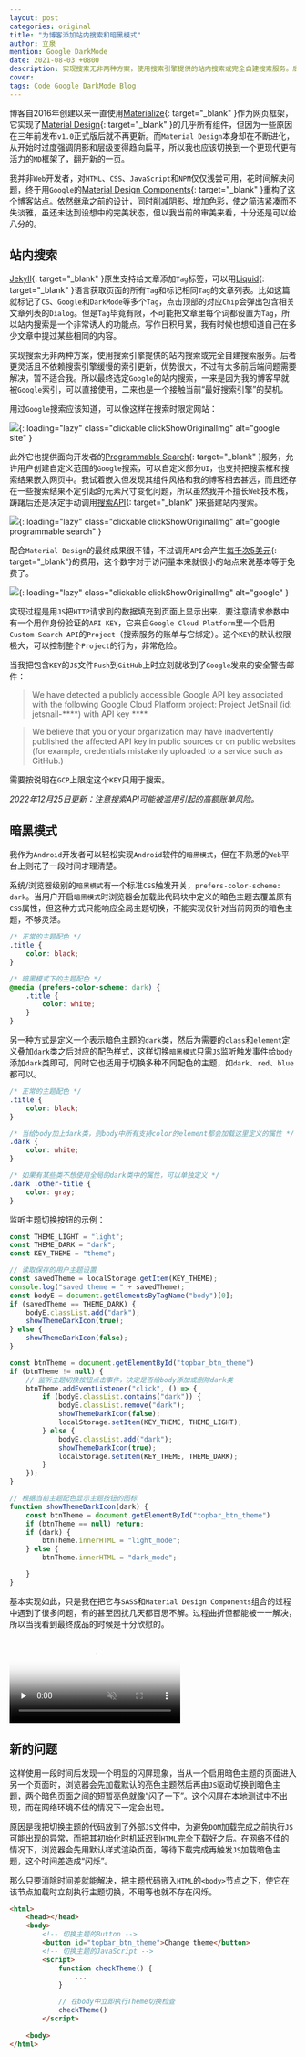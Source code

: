 ```yaml
---
layout: post
categories: original
title: "为博客添加站内搜索和暗黑模式"
author: 立泉
mention: Google DarkMode
date: 2021-08-03 +0800
description: 实现搜索无非两种方案，使用搜索引擎提供的站内搜索或完全自建搜索服务。后者更灵活且不依赖搜索引擎缓慢的索引更新，优势很大，不过有太多前后端的问题需要解决，暂不适合我。所以最终选定Google的站内搜索。
cover: 
tags: Code Google DarkMode Blog
---
```


博客自2016年创建以来一直使用[Materialize](https://materializecss.com){: target="_blank" }作为网页框架，它实现了[Material Design](https://material.io/design){: target="_blank" }的几乎所有组件，但因为一些原因在三年前发布`v1.0`正式版后就不再更新。而`Material Design`本身却在不断进化，从开始时过度强调阴影和层级变得趋向扁平，所以我也应该切换到一个更现代更有活力的`MD`框架了，翻开新的一页。

我并非`Web`开发者，对`HTML`、`CSS`、`JavaScript`和`NPM`仅仅浅尝可用，花时间解决问题，终于用`Google`的[Material Design Components](https://github.com/material-components/material-components-web){: target="_blank" }重构了这个博客站点。依然继承之前的设计，同时削减阴影、增加色彩，使之简洁紧凑而不失淡雅，虽还未达到设想中的完美状态，但以我当前的审美来看，十分还是可以给八分的。

## 站内搜索

[Jekyll](https://jekyllrb.com){: target="_blank" }原生支持给文章添加`Tag`标签，可以用[Liquid](https://jekyllrb.com/docs/posts/#tags){: target="_blank" }语言获取页面的所有`Tag`和标记相同`Tag`的文章列表。比如这篇就标记了`CS`、`Google`和`DarkMode`等多个`Tag`，点击顶部的对应`Chip`会弹出包含相关文章列表的`Dialog`。但是`Tag`毕竟有限，不可能把文章里每个词都设置为`Tag`，所以站内搜索是一个非常诱人的功能点。写作日积月累，我有时候也想知道自己在多少文章中提过某些相同的内容。

实现搜索无非两种方案，使用搜索引擎提供的站内搜索或完全自建搜索服务。后者更灵活且不依赖搜索引擎缓慢的索引更新，优势很大，不过有太多前后端问题需要解决，暂不适合我。所以最终选定`Google`的站内搜索，一来是因为我的博客早就被`Google`索引，可以直接使用，二来也是一个接触当前“最好搜索引擎”的契机。

用过`Google`搜索应该知道，可以像这样在搜索时限定网站：

![](https://apqx.oss-cn-hangzhou.aliyuncs.com/blog/original/20210803/google_site.webp){: loading="lazy" class="clickable clickShowOriginalImg" alt="google site" }

此外它也提供面向开发者的[Programmable Search](https://cse.google.com/cse/all){: target="_blank" }服务，允许用户创建自定义范围的`Google`搜索，可以自定义部分`UI`，也支持把搜索框和搜索结果嵌入网页中。我试着嵌入但发现其组件风格和我的博客相去甚远，而且还存在一些搜索结果不定引起的元素尺寸变化问题，所以虽然我并不擅长`Web`技术栈，踌躇后还是决定手动调用[搜索API](https://developers.google.com/custom-search/v1/introduction){: target="_blank" }来搭建站内搜索。

![](https://apqx.oss-cn-hangzhou.aliyuncs.com/blog/original/20210803/google_programmable_search.webp){: loading="lazy" class="clickable clickShowOriginalImg" alt="google programmable search" }

配合`Material Design`的最终成果很不错，不过调用`API`会产生[每千次5美元](https://developers.google.com/custom-search/docs/overview){: target="_blank"}的费用，这个数字对于访问量本来就很小的站点来说基本等于免费了。

![](https://apqx.oss-cn-hangzhou.aliyuncs.com/blog/original/20210803/google_apqx.webp){: loading="lazy" class="clickable clickShowOriginalImg" alt="google" }

实现过程是用`JS`把`HTTP`请求到的数据填充到页面上显示出来，要注意请求参数中有一个用作身份验证的`API KEY`，它来自`Google Cloud Platform`里一个启用`Custom Search API`的`Project`（搜索服务的账单与它绑定）。这个`KEY`的默认权限极大，可以控制整个`Project`的行为，非常危险。

当我把包含`KEY`的`JS`文件`Push`到`GitHub`上时立刻就收到了`Google`发来的安全警告邮件：

> We have detected a publicly accessible Google API key associated with the following Google Cloud Platform project: Project JetSnail (id: jetsnail-\*\*\*\*) with API key \*\*\*\*

> We believe that you or your organization may have inadvertently published the affected API key in public sources or on public websites (for example, credentials mistakenly uploaded to a service such as GitHub.)

需要按说明在`GCP`上限定这个`KEY`只用于搜索。

*2022年12月25日更新：注意搜索API可能被滥用引起的高额账单风险。*

## 暗黑模式

我作为`Android`开发者可以轻松实现`Android`软件的`暗黑模式`，但在不熟悉的`Web`平台上则花了一段时间才理清楚。

系统/浏览器级别的`暗黑模式`有一个标准`CSS`触发开关，`prefers-color-scheme: dark`。当用户开启`暗黑模式`时浏览器会加载此代码块中定义的暗色主题去覆盖原有`CSS`属性，但这种方式只能响应全局主题切换，不能实现仅针对当前网页的暗色主题，不够灵活。

```css
/* 正常的主题配色 */
.title {
    color: black;
}

/* 暗黑模式下的主题配色 */
@media (prefers-color-scheme: dark) {
    .title {
        color: white;
    }
}
```

另一种方式是定义一个表示暗色主题的`dark`类，然后为需要的`class`和`element`定义叠加`dark`类之后对应的配色样式，这样切换`暗黑模式`只需`JS`监听触发事件给`body`添加`dark`类即可，同时它也适用于切换多种不同配色的主题，如`dark`、`red`、`blue`都可以。

```css
/* 正常的主题配色 */
.title {
    color: black;
}

/* 当给body加上dark类，则body中所有支持color的element都会加载这里定义的属性 */
.dark {
    color: white;
}

/* 如果有某些类不想使用全局的dark类中的属性，可以单独定义 */
.dark .other-title {
    color: gray;
}
```

监听主题切换按钮的示例：

```js
const THEME_LIGHT = "light";
const THEME_DARK = "dark";
const KEY_THEME = "theme";

// 读取保存的用户主题设置
const savedTheme = localStorage.getItem(KEY_THEME);
console.log("saved theme = " + savedTheme);
const bodyE = document.getElementsByTagName("body")[0];
if (savedTheme == THEME_DARK) {
    bodyE.classList.add("dark");
    showThemeDarkIcon(true);
} else {
    showThemeDarkIcon(false);
}

const btnTheme = document.getElementById("topbar_btn_theme")
if (btnTheme != null) {
    // 监听主题切换按钮点击事件，决定是否给body添加或删除dark类
    btnTheme.addEventListener("click", () => {
        if (bodyE.classList.contains("dark")) {
            bodyE.classList.remove("dark");
            showThemeDarkIcon(false);
            localStorage.setItem(KEY_THEME, THEME_LIGHT);
        } else {
            bodyE.classList.add("dark");
            showThemeDarkIcon(true);
            localStorage.setItem(KEY_THEME, THEME_DARK);
        }
    });
}

// 根据当前主题配色显示主题按钮的图标
function showThemeDarkIcon(dark) {
    const btnTheme = document.getElementById("topbar_btn_theme")
    if (btnTheme == null) return;
    if (dark) {
        btnTheme.innerHTML = "light_mode";
    } else {
        btnTheme.innerHTML = "dark_mode";

    }
}
```

基本实现如此，只是我在把它与`SASS`和`Material Design Components`组合的过程中遇到了很多问题，有的甚至困扰几天都百思不解。过程曲折但都能被一一解决，所以当我看到最终成品的时候是十分欣慰的。

<video playsinline controls muted loop preload="none" poster="https://apqx.oss-cn-hangzhou.aliyuncs.com/blog/original/20210803/theme_change_poster.webp">
    <source src="https://apqx.oss-cn-hangzhou.aliyuncs.com/blog/original/20210803/theme_change_h265.mp4" type='video/mp4; codecs="hvc1.1.6.H123.90"' />
    <source src="https://apqx.oss-cn-hangzhou.aliyuncs.com/blog/original/20210803/theme_change_av1.mp4" type='video/mp4; codecs="av01.0.08M.08.0.111.01.01.01.0"' />
    <source src="https://apqx.oss-cn-hangzhou.aliyuncs.com/blog/original/20210803/theme_change_h264.mp4" type='video/mp4' />
</video>

## 新的问题

这样使用一段时间后发现一个明显的闪屏现象，当从一个启用暗色主题的页面进入另一个页面时，浏览器会先加载默认的亮色主题然后再由`JS`驱动切换到暗色主题，两个暗色页面之间的短暂亮色就像“闪了一下”。这个闪屏在本地测试中不出现，而在网络环境不佳的情况下一定会出现。

原因是我把切换主题的代码放到了外部`JS`文件中，为避免`DOM`加载完成之前执行`JS`可能出现的异常，而把其初始化时机延迟到`HTML`完全下载好之后。在网络不佳的情况下，浏览器会先用默认样式渲染页面，等待下载完成再触发`JS`加载暗色主题，这个时间差造成“闪烁”。

那么只要消除时间差就能解决，把主题代码嵌入`HTML`的`<body>`节点之下，使它在该节点加载时立刻执行主题切换，不用等也就不存在闪烁。

```html
<html>
    <head></head>
    <body>
        <!-- 切换主题的Button -->
        <button id="topbar_btn_theme">Change theme</button>
        <!-- 切换主题的JavaScript -->
        <script>
            function checkTheme() {
                ...
            }

            // 在body中立即执行Theme切换检查
            checkTheme()
        </script>
    
    <body>
</html>
```